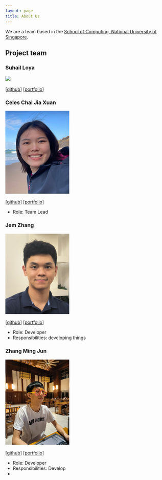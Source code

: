 ```yaml
---
layout: page
title: About Us
---
```


We are a team based in the [School of Computing, National University of Singapore](https://www.comp.nus.edu.sg).

## Project team

### Suhail Loya

<img src="images/suhailloya.png" width="200px">

[[github](https://github.com/SuhailLoya)]
[[portfolio](team/suhailloya)]


### Celes Chai Jia Xuan

<img src="images/celeschai.png" width="200px">

[[github](https://github.com/celeschai)]
[[portfolio](team/johndoe.md)]

* Role: Team Lead


### Jem Zhang

<img src="images/applejem.png" width="200px">

[[github](http://github.com/AppleJem)]
[[portfolio](team/applejem.md)]

* Role: Developer
* Responsibilities: developing things

### Zhang Ming Jun

<img src="images/mongj.png" width="200px">

[[github](http://github.com/mongj)]
[[portfolio](team/mongj.md)]

* Role: Developer
* Responsibilities: Develop
* 
